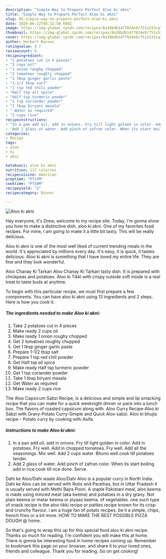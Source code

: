 ```yaml
---
description: "Simple Way to Prepare Perfect Aloo ki akni"
title: "Simple Way to Prepare Perfect Aloo ki akni"
slug: 65-simple-way-to-prepare-perfect-aloo-ki-akni
date: 2020-06-22T08:32:50.698Z
image: https://img-global.cpcdn.com/recipes/8a38bdb1477824e9/751x532cq70/aloo-ki-akni-recipe-main-photo.jpg
thumbnail: https://img-global.cpcdn.com/recipes/8a38bdb1477824e9/751x532cq70/aloo-ki-akni-recipe-main-photo.jpg
cover: https://img-global.cpcdn.com/recipes/8a38bdb1477824e9/751x532cq70/aloo-ki-akni-recipe-main-photo.jpg
author: Herbert Barnes
ratingvalue: 4.7
reviewcount: 9
recipeingredient:
- "2 potatoes cut in 4 pieces"
- "2 cups oil"
- "1 onion roughy chopped"
- "2 tomatoes roughly chopped"
- "1 tbsp ginger garlic paste"
- "1-1/2 tbsp salt"
- "1 tsp red chili powder"
- "Half tsp all spice"
- "Half tsp turmeric powder"
- "1 tsp coriander powder"
- "1 tbsp biryani masala"
- " Water as required"
- "2 cups rice"
recipeinstructions:
- "In a pan add oil, add in onions. Fry till light golden in color. Add in potatoes. Fry well. Add in chopped tomatoes. Fry well. Add all the seasonings. Mix well. Add 2 cups water. Bhuno well.cook till potatoes tender."
- "Add 2 glass of water. Add pinch of zafran color. When its start boiling add in rice.cook till rice done. Serve."
categories:
- Recipe
tags:
- aloo
- ki
- akni

katakunci: aloo ki akni 
nutrition: 117 calories
recipecuisine: American
preptime: "PT13M"
cooktime: "PT50M"
recipeyield: "2"
recipecategory: Dinner

---
```



![Aloo ki akni](https://img-global.cpcdn.com/recipes/8a38bdb1477824e9/751x532cq70/aloo-ki-akni-recipe-main-photo.jpg)

Hey everyone, it's Drew, welcome to my recipe site. Today, I'm gonna show you how to make a distinctive dish, aloo ki akni. One of my favorites food recipes. For mine, I am going to make it a little bit tasty. This will be really delicious.

Aloo ki akni is one of the most well liked of current trending meals in the world. It's appreciated by millions every day. It's easy, it is quick, it tastes delicious. Aloo ki akni is something that I have loved my entire life. They are fine and they look wonderful.

Aloo Chanay Ki Tarkari Aloo Chanay Ki Tarkari tasty dish. It is prepared with chickpeas and potatoes. Aloo ki Tikki with crispy outside soft inside is a real treat to taste buds at anytime.


To begin with this particular recipe, we must first prepare a few components. You can have aloo ki akni using 13 ingredients and 2 steps. Here is how you cook it.

<!--inarticleads1-->

##### The ingredients needed to make Aloo ki akni:

1. Take 2 potatoes cut in 4 pieces
1. Make ready 2 cups oil
1. Make ready 1 onion roughy chopped
1. Get 2 tomatoes roughly chopped
1. Get 1 tbsp ginger garlic paste
1. Prepare 1-1/2 tbsp salt
1. Prepare 1 tsp red chili powder
1. Get Half tsp all spice
1. Make ready Half tsp turmeric powder
1. Get 1 tsp coriander powder
1. Take 1 tbsp biryani masala
1. Get  Water as required
1. Make ready 2 cups rice


The Aloo Capsicum Sabzi Recipe, is a delicious and simple and lip smacking recipe that you can make for a quick weeknight dinner or pack into a lunch box. The flavors of roasted capsicum along with. Aloo Curry Recipe-Aloo ki Sabzi with Gravy-Potato Curry-Simple and Quick Aloo sabzi. Aloo ki bhujia recipe - Potato curry by cooking with Asifa. 

<!--inarticleads2-->

##### Instructions to make Aloo ki akni:

1. In a pan add oil, add in onions. Fry till light golden in color. Add in potatoes. Fry well. Add in chopped tomatoes. Fry well. Add all the seasonings. Mix well. Add 2 cups water. Bhuno well.cook till potatoes tender.
1. Add 2 glass of water. Add pinch of zafran color. When its start boiling add in rice.cook till rice done. Serve.


Dahi ke Aloo/Dahi waale Aloo/Dahi Aloo is a popular curry in North India. Dahi ke Aloo can be served with Rotis and Parathas, but in Uttar Pradesh it is usually served with Methi Bajra Poori. A staple Pakistani meal, aloo keema is made using minced meat (aka keema) and potatoes in a dry gravy. Not plain keema or matar keema or piyaaz keema. of vegetables. one such type of snack recipe is the aloo tikki recipe or patties recipe known for its crisp and crunchy flavour. i am a huge fan of potato recipes. be it a simple, chips, french fries or a bit more. HOW TO MAKE THE BEST POSSIBLE PIZZA DOUGH @ home. 

So that's going to wrap this up for this special food aloo ki akni recipe. Thanks so much for reading. I'm confident you will make this at home. There is gonna be interesting food in home recipes coming up. Remember to bookmark this page on your browser, and share it to your loved ones, friends and colleague. Thank you for reading. Go on get cooking!
